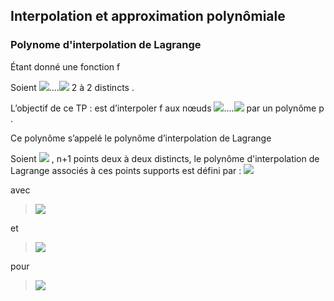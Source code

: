 ## Interpolation et approximation polynômiale
### **Polynome d'interpolation de Lagrange**
Étant donné une fonction f

Soient  <img src="https://render.githubusercontent.com/render/math?math=x_0, x_1,">....<img src="https://render.githubusercontent.com/render/math?math=,x_N "> 2 à 2 distincts .

L’objectif de ce TP : est d’interpoler f aux nœuds <img src="https://render.githubusercontent.com/render/math?math=x_0, x_1,">....<img src="https://render.githubusercontent.com/render/math?math=,x_N "> par un polynôme p .

Ce polynôme s’appelé le polynôme d’interpolation de Lagrange
 
Soient <img src="https://render.githubusercontent.com/render/math?math=(x_0,y_0), \ldots,(x_k,y_k),\ldots ,(x_n,k_n)">  ,  n+1 points deux à deux distincts, le polynôme d'interpolation de Lagrange associés à ces points supports est défini par :
<img src="https://render.githubusercontent.com/render/math?math=\displaystyle P_n(x)=\sum_{k=0}^{n%2B1} y_kL_k(x)">

avec


> <img src="https://render.githubusercontent.com/render/math?math=L_{0}(x)=\displaystyle\frac{(x-x_1)(x-x_2)\ldots(x-x_{n})}{(x_0-x_1)(x_0-x_2)\ldots(x_0-x_{n})}">

et 


> <img src="https://render.githubusercontent.com/render/math?math=L_{k}(x)=\displaystyle\frac{(x-x_1)(x-x_2)\ldots(x-x_{k-1})(x-x_{k%2B1})\ldots(x-x_{n})}{(x_k-x_0)(x_k-x_1)\ldots(x_k-x_{k-1})(x_k-x_{k %2B 1})\ldots(x_k-x_{n})}">


 pour 
 
 > <img src="https://render.githubusercontent.com/render/math?math=k\in \{1,\ldots,n\}">
